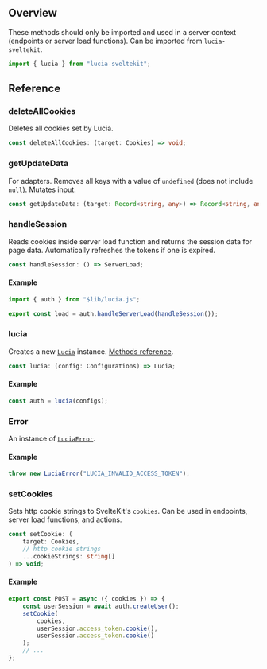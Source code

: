 ## Overview

These methods should only be imported and used in a server context (endpoints or server load functions). Can be imported from `lucia-sveltekit`.

```ts
import { lucia } from "lucia-sveltekit";
```

## Reference

### deleteAllCookies

Deletes all cookies set by Lucia.

```ts
const deleteAllCookies: (target: Cookies) => void;
```

### getUpdateData

For adapters. Removes all keys with a value of `undefined` (does not include `null`). Mutates input.

```ts
const getUpdateData: (target: Record<string, any>) => Record<string, any>;
```

### handleSession

Reads cookies inside server load function and returns the session data for page data. Automatically refreshes the tokens if one is expired.

```ts
const handleSession: () => ServerLoad;
```

#### Example

```ts
import { auth } from "$lib/lucia.js";

export const load = auth.handleServerLoad(handleSession());
```

### lucia

Creates a new [`Lucia`](/references/instances) instance. [Methods reference](/server-apis/lucia).

```ts
const lucia: (config: Configurations) => Lucia;
```

#### Example

```ts
const auth = lucia(configs);
```

### Error

An instance of [`LuciaError`](/references/instances#luciaerror).

#### Example

```ts
throw new LuciaError("LUCIA_INVALID_ACCESS_TOKEN");
```

### setCookies

Sets http cookie strings to SvelteKit's `cookies`. Can be used in endpoints, server load functions, and actions.

```ts
const setCookie: (
    target: Cookies,
    // http cookie strings
    ...cookieStrings: string[]
) => void;
```

#### Example

```ts
export const POST = async ({ cookies }) => {
    const userSession = await auth.createUser();
    setCookie(
        cookies,
        userSession.access_token.cookie(),
        userSession.access_token.cookie()
    );
    // ...
};
```

